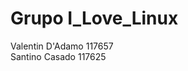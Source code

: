 # Grupo I_Love_Linux
Valentin D'Adamo            117657 </br>
Santino Casado              117625 </br>
